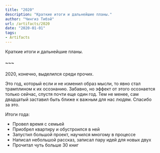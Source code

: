 ```yaml
---
title: "2020"
description: "Краткие итоги и дальнейшие планы."
author: "Чингиз Тибэй"
url: /artifacts/2020
date: "2020-01-01"
tags: 
- Artifacts
---
```


<div class="wide">

Краткие итоги и&nbsp;дальнейшие планы.

#### ~~~

2020, конечно, выделился среди прочих.

Это год, который если и&nbsp;не&nbsp;изменил образ мысли, то&nbsp;явно стал трамплином к&nbsp;их&nbsp;осознанию. Забавно, но&nbsp;эффект от&nbsp;этого осознается только сейчас, спустя почти еще один год. Тем не&nbsp;менее, сам двадцатый заставил быть ближе к&nbsp;важным для нас людям. Спасибо за&nbsp;это.

Итоги года:

- Провел время с&nbsp;семьей
- Приобрел квартиру и&nbsp;обустроился в&nbsp;ней
- Запустил большой проект, научился многому в&nbsp;процессе
- Написал небольшой рассказ, записал пару идей для новых двух
- Прочитал чуть больше 30&nbsp;книг

</div>